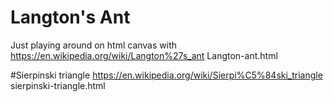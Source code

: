 # Langton's Ant
Just playing around on html canvas with https://en.wikipedia.org/wiki/Langton%27s_ant
Langton-ant.html

#Sierpinski triangle
https://en.wikipedia.org/wiki/Sierpi%C5%84ski_triangle
sierpinski-triangle.html

